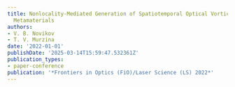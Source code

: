 ```yaml
---
title: Nonlocality-Mediated Generation of Spatiotemporal Optical Vortices in Epsilon-Near-Zero
  Metamaterials
authors:
- V. B. Novikov
- T. V. Murzina
date: '2022-01-01'
publishDate: '2025-03-14T15:59:47.532361Z'
publication_types:
- paper-conference
publication: '*Frontiers in Optics (FiO)/Laser Science (LS) 2022*'
---
```

